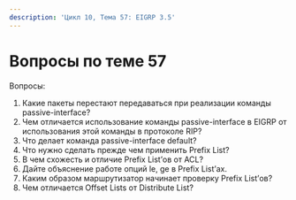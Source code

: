 ```yaml
---
description: 'Цикл 10, Тема 57: EIGRP 3.5'
---
```


# Вопросы по теме 57

Вопросы:  
1. Какие пакеты перестают передаваться при реализации команды passive-interface?  
2. Чем отличается использование команды passive-interface в EIGRP от использования этой команды в протоколе RIP?  
3. Что делает команда passive-interface default?  
4. Что нужно сделать прежде чем применить Prefix List?  
5. В чем схожесть и отличие Prefix List’ов от ACL?  
6. Дайте объяснение работе опций le, ge в Prefix List’ах.  
7. Каким образом маршрутизатор начинает проверку Prefix List’ов?  
8. Чем отличается Offset Lists от Distribute List?

